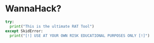 # WannaHack?
```py
try:
  print("This is the ultimate RAT Tool")
except SkidError:
  print("[!] USE AT YOUR OWN RISK EDUCATIONAL PURPOSES ONLY [!]")
```
